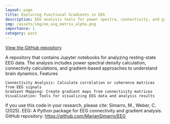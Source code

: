 ```yaml
---
layout: page
title: Exploring Functional Gradients in EEG
description: EEG analysis tools for power spectra, connectivity, and gradients using LEMON dataset.
img: /assets/img/eo_avg_matrix_alpha.png
importance: 1
category: past
---
```


[View the GitHub repository](https://github.com/MarianSimarro/EEG)

A repository that contains Jupyter notebooks for analyzing resting-state EEG data. The analysis includes power spectral density calculation, connectivity calculations, and gradient-based approaches to understand brain dynamics.
Features

    Connectivity Analysis: Calculate correlation or coherence matrices from EEG signals
    Gradient Mapping: Create gradient maps from connectivity matrices
    Visualization: Tools for visualizing EEG data and analysis results
    
If you use this code in your research, please cite: Simarro, M., Weber, C. (2025). EEG: A Python package for EEG connectivity and gradient analysis. GitHub repository: https://github.com/MarianSimarro/EEG
